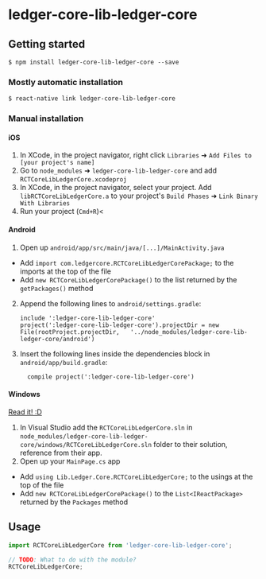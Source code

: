 
# ledger-core-lib-ledger-core

## Getting started

`$ npm install ledger-core-lib-ledger-core --save`

### Mostly automatic installation

`$ react-native link ledger-core-lib-ledger-core`

### Manual installation


#### iOS

1. In XCode, in the project navigator, right click `Libraries` ➜ `Add Files to [your project's name]`
2. Go to `node_modules` ➜ `ledger-core-lib-ledger-core` and add `RCTCoreLibLedgerCore.xcodeproj`
3. In XCode, in the project navigator, select your project. Add `libRCTCoreLibLedgerCore.a` to your project's `Build Phases` ➜ `Link Binary With Libraries`
4. Run your project (`Cmd+R`)<

#### Android

1. Open up `android/app/src/main/java/[...]/MainActivity.java`
  - Add `import com.ledgercore.RCTCoreLibLedgerCorePackage;` to the imports at the top of the file
  - Add `new RCTCoreLibLedgerCorePackage()` to the list returned by the `getPackages()` method
2. Append the following lines to `android/settings.gradle`:
  	```
  	include ':ledger-core-lib-ledger-core'
  	project(':ledger-core-lib-ledger-core').projectDir = new File(rootProject.projectDir, 	'../node_modules/ledger-core-lib-ledger-core/android')
  	```
3. Insert the following lines inside the dependencies block in `android/app/build.gradle`:
  	```
      compile project(':ledger-core-lib-ledger-core')
  	```

#### Windows
[Read it! :D](https://github.com/ReactWindows/react-native)

1. In Visual Studio add the `RCTCoreLibLedgerCore.sln` in `node_modules/ledger-core-lib-ledger-core/windows/RCTCoreLibLedgerCore.sln` folder to their solution, reference from their app.
2. Open up your `MainPage.cs` app
  - Add `using Lib.Ledger.Core.RCTCoreLibLedgerCore;` to the usings at the top of the file
  - Add `new RCTCoreLibLedgerCorePackage()` to the `List<IReactPackage>` returned by the `Packages` method


## Usage
```javascript
import RCTCoreLibLedgerCore from 'ledger-core-lib-ledger-core';

// TODO: What to do with the module?
RCTCoreLibLedgerCore;
```
  